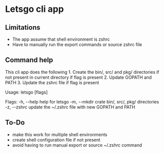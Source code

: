 # Letsgo cli app

## Limitations
- The app assume that shell environment is zshrc
- Have to manually run the export commands or source zshrc file

## Command help
This cli app does the following
	1. Create the bin/, src/ and pkg/ directories if not present in current directory if flag is present
	2. Update GOPATH and PATH
	3. Update the zshrc file if flag is present

Usage:
  letsgo [flags]

Flags:
  -h, --help    help for letsgo
  -m, --mkdir   crate bin/, src/, pkg/ directories
  -z, --zshrc   update the ~/.zshrc file with new GOPATH and PATH

## To-Do
- make this work for multiple shell environments
- create shell configuration file if not present
- avoid having to run manual export or source ~/.zshrc command
